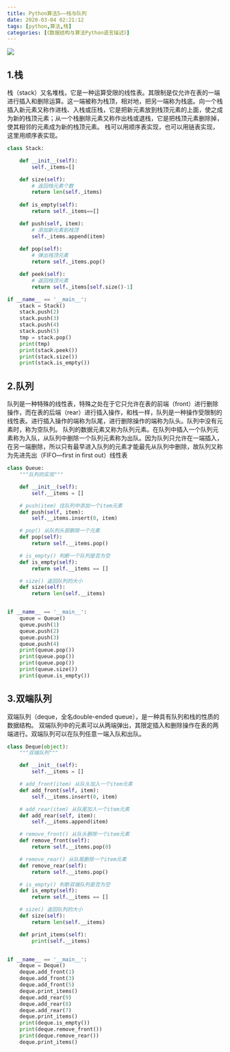 ```yaml
---
title: Python算法5——栈与队列
date: 2020-03-04 02:21:12
tags: [python,算法,栈]
categories: [《数据结构与算法Python语言描述》]
---
```


<img src="http://lishengyu.xyz/pubgm/IMG_5468.PNG" >


## 1.栈

栈（stack）又名堆栈，它是一种运算受限的线性表。其限制是仅允许在表的一端进行插入和删除运算。这一端被称为栈顶，相对地，把另一端称为栈底。向一个栈插入新元素又称作进栈、入栈或压栈，它是把新元素放到栈顶元素的上面，使之成为新的栈顶元素；从一个栈删除元素又称作出栈或退栈，它是把栈顶元素删除掉，使其相邻的元素成为新的栈顶元素。
栈可以用顺序表实现，也可以用链表实现，这里用顺序表实现。

```python
class Stack:

    def __init__(self):
        self._items=[]

    def size(self):
        # 返回栈元素个数
        return len(self._items)
        
    def is_empty(self):
        return self._items==[]

    def push(self, item):
        # 添加新元素到栈顶
        self._items.append(item)
    
    def pop(self):
        # 弹出栈顶元素
        return self._items.pop()

    def peek(self):
        # 返回栈顶元素
        return self._items[self.size()-1]

if __name__ == '__main__':
    stack = Stack()
    stack.push(2)
    stack.push(3)
    stack.push(4)
    stack.push(5)
    tmp = stack.pop()
    print(tmp)
    print(stack.peek())
    print(stack.size())
    print(stack.is_empty())

```

## 2.队列

队列是一种特殊的线性表，特殊之处在于它只允许在表的前端（front）进行删除操作，而在表的后端（rear）进行插入操作，和栈一样，队列是一种操作受限制的线性表。进行插入操作的端称为队尾，进行删除操作的端称为队头。队列中没有元素时，称为空队列。
队列的数据元素又称为队列元素。在队列中插入一个队列元素称为入队，从队列中删除一个队列元素称为出队。因为队列只允许在一端插入，在另一端删除，所以只有最早进入队列的元素才能最先从队列中删除，故队列又称为先进先出（FIFO—first in first out）线性表

```python
class Queue:
    """队列的实现"""

    def __init__(self):
        self.__items = []

    # push(item) 往队列中添加一个item元素
    def push(self, item):
        self.__items.insert(0, item)

    # pop() 从队列头部删除一个元素
    def pop(self):
        return self.__items.pop()

    # is_empty() 判断一个队列是否为空
    def is_empty(self):
        return self.__items == []

    # size() 返回队列的大小
    def size(self):
        return len(self.__items)


if __name__ == '__main__':
    queue = Queue()
    queue.push(1)
    queue.push(2)
    queue.push(3)
    queue.push(4)
    print(queue.pop())
    print(queue.pop())
    print(queue.pop())
    print(queue.size())
    print(queue.is_empty())
```

## 3.双端队列
双端队列（deque，全名double-ended queue），是一种具有队列和栈的性质的数据结构。
双端队列中的元素可以从两端弹出，其限定插入和删除操作在表的两端进行。双端队列可以在队列任意一端入队和出队。

```python
class Deque(object):
    """双端队列"""

    def __init__(self):
        self.__items = []

    # add_front(item) 从队头加入一个item元素
    def add_front(self, item):
        self.__items.insert(0, item)

    # add_rear(item) 从队尾加入一个item元素
    def add_rear(self, item):
        self.__items.append(item)

    # remove_front() 从队头删除一个item元素
    def remove_front(self):
        return self.__items.pop(0)

    # remove_rear() 从队尾删除一个item元素
    def remove_rear(self):
        return self.__items.pop()

    # is_empty() 判断双端队列是否为空
    def is_empty(self):
        return self.__items == []

    # size() 返回队列的大小
    def size(self):
        return len(self.__items)

    def print_items(self):
        print(self.__items)


if __name__ == '__main__':
    deque = Deque()
    deque.add_front(1)
    deque.add_front(3)
    deque.add_front(5)
    deque.print_items()
    deque.add_rear(9)
    deque.add_rear(8)
    deque.add_rear(7)
    deque.print_items()
    print(deque.is_empty())
    print(deque.remove_front())
    print(deque.remove_rear())
    deque.print_items()

```